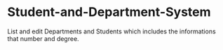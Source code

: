 # Student-and-Department-System
List and edit Departments and Students which includes the informations that number and degree.
